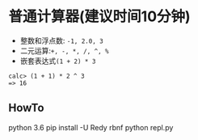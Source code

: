 
普通计算器(建议时间10分钟)
=============================

- 整数和浮点数: `-1, 2.0, 3`
- 二元运算:`+, -, *, /, ^, %`
- 嵌套表达式`(1 + 2) * 3`

```
calc> (1 + 1) * 2 ^ 3
=> 16

```

HowTo
---------------

python 3.6
pip install -U Redy rbnf
python repl.py